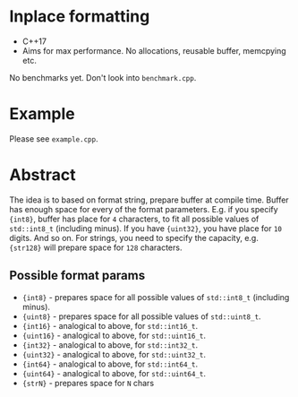 # Inplace formatting

* C++17
* Aims for max performance. No allocations, reusable buffer, memcpying etc.

No benchmarks yet. Don't look into `benchmark.cpp`.

# Example
Please see `example.cpp`.

# Abstract
The idea is to based on format string, prepare buffer at compile time. Buffer has enough space for every of the format parameters. E.g. if you specify `{int8}`, buffer has place for `4` characters, to fit all possible values of `std::int8_t` (including minus). If you have `{uint32}`, you have place for `10` digits. And so on. For strings, you need to specify the capacity, e.g. `{str128}` will prepare space for `128` characters.

## Possible format params
* `{int8}` - prepares space for all possible values of `std::int8_t` (including minus).
* `{uint8}` - prepares space for all possible values of `std::uint8_t`.
* `{int16}` - analogical to above, for `std::int16_t`.
* `{uint16}` - analogical to above, for `std::uint16_t`.
* `{int32}` - analogical to above, for `std::int32_t`.
* `{uint32}` - analogical to above, for `std::uint32_t`.
* `{int64}` - analogical to above, for `std::int64_t`.
* `{uint64}` - analogical to above, for `std::uint64_t`.
* `{strN}` - prepares space for `N` chars
